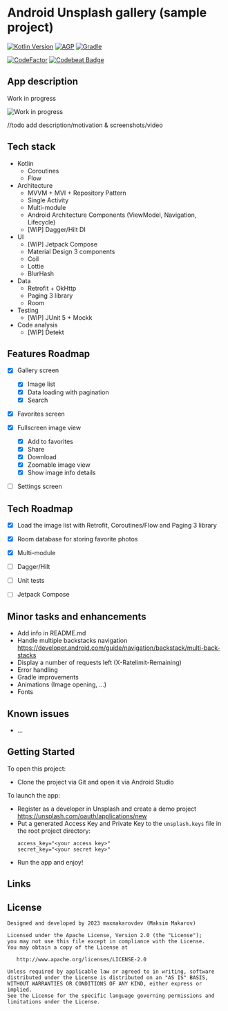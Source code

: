 # Android Unsplash gallery (sample project)

[![Kotlin Version](https://img.shields.io/badge/Kotlin-1.8.x-blue.svg)](https://kotlinlang.org)
[![AGP](https://img.shields.io/badge/AGP-8.x-blue?style=flat)](https://developer.android.com/studio/releases/gradle-plugin)
[![Gradle](https://img.shields.io/badge/Gradle-8.x-blue?style=flat)](https://gradle.org)

[![CodeFactor](https://www.codefactor.io/repository/github/maxmakarovdev/android-unsplash-gallery-sample/badge)](https://www.codefactor.io/repository/github/maxmakarovdev/android-unsplash-gallery-sample)
[![Codebeat Badge](https://codebeat.co/badges/c95841e4-1bd9-41ea-965b-1c451fe5697f)](https://codebeat.co/projects/github-com-maxmakarovdev-android-unsplash-gallery-sample-master)


## App description

Work in progress

![Work in progress](https://unsplash.com/photos/NoOrDKxUfzo/download?ixid=M3wxMjA3fDB8MXxzZWFyY2h8Mnx8dW5kZXIlMjBjb25zdHJ1Y3Rpb258ZW58MHx8fHwxNjg5NjA4Mjg1fDA&force=true&w=2400)

//todo add description/motivation & screenshots/video


## Tech stack

* Kotlin
   * Coroutines
   * Flow
* Architecture
  * MVVM + MVI + Repository Pattern
  * Single Activity
  * Multi-module
  * Android Architecture Components (ViewModel, Navigation, Lifecycle)
  * [WIP] Dagger/Hilt DI
* UI
  * [WIP] Jetpack Compose
  * Material Design 3 components
  * Coil
  * Lottie
  * BlurHash
* Data
  * Retrofit + OkHttp
  * Paging 3 library
  * Room
* Testing
  * [WIP] JUnit 5 + Mockk
* Code analysis
  * [WIP] Detekt


## Features Roadmap

- [x] Gallery screen
  - [x] Image list
  - [x] Data loading with pagination
  - [x] Search
- [x] Favorites screen
- [x] Fullscreen image view
  - [x] Add to favorites
  - [x] Share
  - [x] Download
  - [x] Zoomable image view
  - [x] Show image info details
- [ ] Settings screen


## Tech Roadmap

- [x] Load the image list with Retrofit, Coroutines/Flow and Paging 3 library
- [x] Room database for storing favorite photos
- [x] Multi-module
- [ ] Dagger/Hilt
- [ ] Unit tests
- [ ] Jetpack Compose


## Minor tasks and enhancements 

* Add info in README.md
* Handle multiple backstacks navigation https://developer.android.com/guide/navigation/backstack/multi-back-stacks
* Display a number of requests left (X-Ratelimit-Remaining)
* Error handling
* Gradle improvements
* Animations (Image opening, ...)
* Fonts


## Known issues

* ...


## Getting Started

To open this project:
* Clone the project via Git and open it via Android Studio

To launch the app:
* Register as a developer in Unsplash and create a demo project https://unsplash.com/oauth/applications/new
* Put a generated Access Key and Private Key to the `unsplash.keys` file in the root project directory:
   ```
   access_key="<your access key>"
   secret_key="<your secret key>"
   ```
* Run the app and enjoy!


## Links


## License

```
Designed and developed by 2023 maxmakarovdev (Maksim Makarov)

Licensed under the Apache License, Version 2.0 (the "License");
you may not use this file except in compliance with the License.
You may obtain a copy of the License at

   http://www.apache.org/licenses/LICENSE-2.0

Unless required by applicable law or agreed to in writing, software
distributed under the License is distributed on an "AS IS" BASIS,
WITHOUT WARRANTIES OR CONDITIONS OF ANY KIND, either express or implied.
See the License for the specific language governing permissions and
limitations under the License.
```